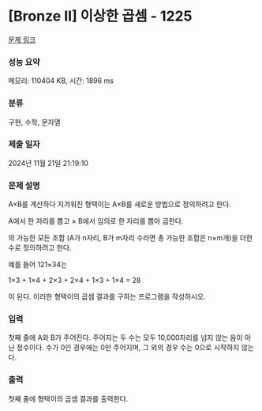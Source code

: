 # [Bronze II] 이상한 곱셈 - 1225 

[문제 링크](https://www.acmicpc.net/problem/1225) 

### 성능 요약

메모리: 110404 KB, 시간: 1896 ms

### 분류

구현, 수학, 문자열

### 제출 일자

2024년 11월 21일 21:19:10

### 문제 설명

<p>A×B를 계산하다 지겨워진 형택이는 A×B를 새로운 방법으로 정의하려고 한다.</p>

<p>A에서 한 자리를 뽑고 × B에서 임의로 한 자리를 뽑아 곱한다.</p>

<p>의 가능한 모든 조합 (A가 n자리, B가 m자리 수라면 총 가능한 조합은 n×m개)을 더한 수로 정의하려고 한다.</p>

<p>예를 들어 121×34는</p>

<p>1×3 + 1×4 + 2×3 + 2×4 + 1×3 + 1×4 = 28</p>

<p>이 된다. 이러한 형택이의 곱셈 결과를 구하는 프로그램을 작성하시오.</p>

### 입력 

 <p>첫째 줄에 A와 B가 주어진다. 주어지는 두 수는 모두 10,000자리를 넘지 않는 음이 아닌 정수이다. 수가 0인 경우에는 0만 주어지며, 그 외의 경우 수는 0으로 시작하지 않는다.</p>

### 출력 

 <p>첫째 줄에 형택이의 곱셈 결과를 출력한다.</p>

